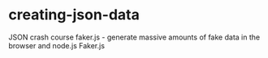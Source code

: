 # creating-json-data
JSON crash course
faker.js - generate massive amounts of fake data in the browser and node.js
Faker.js

